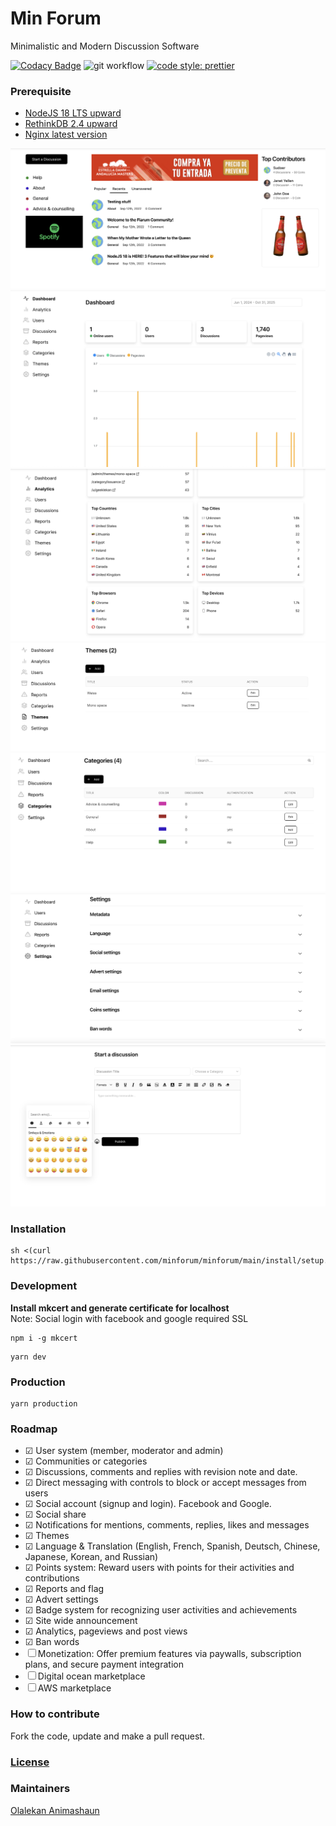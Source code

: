 # Min Forum

Minimalistic and Modern Discussion Software

[![Codacy Badge](https://app.codacy.com/project/badge/Grade/f1eea1b57fb84f7e815a0fdb563d1efe)](https://app.codacy.com/gh/minforum/minforum/dashboard?utm_source=gh&utm_medium=referral&utm_content=&utm_campaign=Badge_grade)
![git workflow](https://github.com/minforum/minforum/actions/workflows/main.yml/badge.svg?branch=main)
[![code style: prettier](https://img.shields.io/badge/code_style-prettier-ff69b4.svg?style=flat-square)](https://github.com/prettier/prettier)

### Prerequisite

- [NodeJS 18 LTS upward](https://github.com/nvm-sh/nvm/blob/master/README.md)
- [RethinkDB 2.4 upward](https://rethinkdb.com/docs/install/)
- [Nginx latest version]()

![image5](./public/screenshots/5.png)
![image1](./public/screenshots/1.png)
![image1-1](./public/screenshots/1-1.png)
![image1-2](./public/screenshots/1-2.png)
![image2](./public//screenshots/2.png)
![image3](./public//screenshots/3.png)
![image6](./public//screenshots/6.png)

### Installation

```
sh <(curl https://raw.githubusercontent.com/minforum/minforum/main/install/setup.sh)
```

### Development

**Install mkcert and generate certificate for localhost**
<br />
Note: Social login with facebook and google required SSL

```
npm i -g mkcert
```

```
yarn dev
```

### Production

```
yarn production
```

### Roadmap

- &#x2611; User system (member, moderator and admin)
- &#x2611; Communities or categories
- &#x2611; Discussions, comments and replies with revision note and date.
- &#x2611; Direct messaging with controls to block or accept messages from users
- &#x2611; Social account (signup and login). Facebook and Google.
- &#x2611; Social share
- &#x2611; Notifications for mentions, comments, replies, likes and messages
- &#x2611; Themes
- &#x2611; Language & Translation (English, French, Spanish, Deutsch, Chinese, Japanese, Korean, and Russian)
- &#x2611; Points system: Reward users with points for their activities and contributions
- &#x2611; Reports and flag
- &#x2611; Advert settings
- &#x2611; Badge system for recognizing user activities and achievements
- &#x2611; Site wide announcement
- &#x2611; Analytics, pageviews and post views
- &#x2611; Ban words
- &#x2610; Monetization: Offer premium features via paywalls, subscription plans, and secure payment integration
- &#x2610; Digital ocean marketplace
- &#x2610; AWS marketplace

### How to contribute

Fork the code, update and make a pull request.

### [License](LICENSE)

### Maintainers

[Olalekan Animashaun](https://github.com/kimolalekan)
